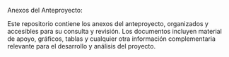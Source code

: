 Anexos del Anteproyecto: 

Este repositorio contiene los anexos del anteproyecto, organizados y accesibles para su consulta y revisión. Los documentos incluyen material de apoyo, gráficos, tablas y cualquier otra información complementaria relevante para el desarrollo y análisis del proyecto.







